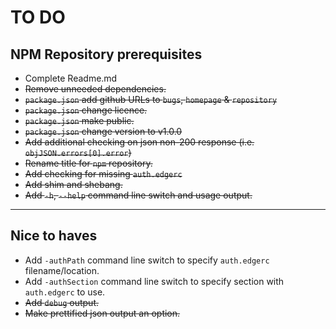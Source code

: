 # TO DO

## NPM Repository prerequisites

* Complete Readme.md
* ~~Remove unneeded dependencies.~~
* ~~`package.json` add github URLs to `bugs`, `homepage` & `repository`~~
* ~~`package.json` change licence.~~
* ~~`package.json` make public.~~
* ~~`package.json` change version to v1.0.0~~
* ~~Add additional checking on json non-200 response (i.e. `objJSON.errors[0].error`)~~
* ~~Rename title for `npm` repository.~~
* ~~Add checking for missing `auth.edgerc`~~
* ~~Add shim and shebang.~~
* ~~Add `-h`, `--help` command line switch and usage output.~~

---

## Nice to haves

* Add `-authPath` command line switch to specify `auth.edgerc` filename/location.
* Add `-authSection` command line switch to specify section with `auth.edgerc` to use.
* ~~Add `debug` output.~~
* ~~Make prettified json output an option.~~